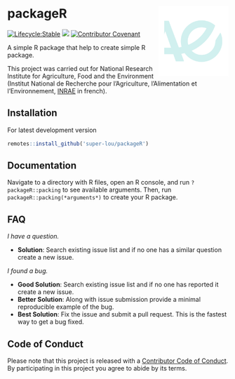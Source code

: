 # packageR [<img src="AE.png" align="right" width=160 height=160 alt=""/>](https://www.inrae.fr/en)

<!-- badges: start -->
[![Lifecycle:Stable](https://img.shields.io/badge/Lifecycle-Stable-97ca00)](<Redirect-URL>)
![](https://img.shields.io/github/last-commit/super-lou/packageR)
[![Contributor Covenant](https://img.shields.io/badge/Contributor%20Covenant-2.1-4baaaa.svg)](code_of_conduct.md)
<!-- badges: end -->

A simple R package that help to create simple R package.

This project was carried out for National Research Institute for Agriculture, Food and the Environment (Institut National de Recherche pour l’Agriculture, l’Alimentation et l’Environnement, [INRAE](https://agriculture.gouv.fr/inrae-linstitut-national-de-recherche-pour-lagriculture-lalimentation-et-lenvironnement) in french).


## Installation
For latest development version
``` r
remotes::install_github('super-lou/packageR')
```


## Documentation
Navigate to a directory with R files, open an R console, and run `?packageR::packing` to see available arguments. Then, run `packageR::packing(*arguments*)` to create your R package.



## FAQ
*I have a question.*

-   **Solution**: Search existing issue list and if no one has a similar question create a new issue.

*I found a bug.*

-   **Good Solution**: Search existing issue list and if no one has reported it create a new issue.
-   **Better Solution**: Along with issue submission provide a minimal reproducible example of the bug.
-   **Best Solution**: Fix the issue and submit a pull request. This is the fastest way to get a bug fixed.


## Code of Conduct
Please note that this project is released with a [Contributor Code of Conduct](CODE_OF_CONDUCT.md). By participating in this project you agree to abide by its terms.

